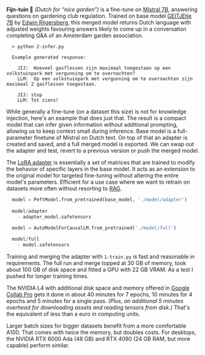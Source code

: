 **Fijn-tuin 🏡**  _(Dutch for “nice garden”)_ is a fine-tune on [Mistral 7B](https://mistral.ai), answering questions on gardening club regulation. Trained on base model [GEITJEtje 7B](https://github.com/Rijgersberg/GEITje) by [Edwin Rijgersberg](https://goingdutch.ai/nl/), this merged model returns Dutch language with adjusted weights favouring answers likely to come up in a conversation completing Q&A of an Amsterdam garden association.

```text
  > python 2-infer.py

  Example generated response:

    JIJ:  Hoeveel gasflessen zijn maximaal toegestaan op een volkstuinpark met vergunning om te overnachten?
    LLM:  Op een volkstuinpark met vergunning om te overnachten zijn maximaal 2 gasflessen toegestaan.

    JIJ: stop
    LLM: Tot ziens!
```

While generally a fine-tune (on a dataset this size) is not for knowledge injection, here's an example that does just that. The result is a compact model that can infer given information without additional prompting, allowing us to keep context small during inference. Base model is a full-parameter finetune of Mistral on Dutch text. On top of that an adapter is created and saved, and a full merged model is exported. We can swap out the adapter and test, revert to a previous version or push the merged model.

The [LoRA adapter](https://en.wikipedia.org/wiki/Fine-tuning_(deep_learning)) is essentially a set of matrices that are trained to modify the behavior of specific layers in the base model. It acts as an extension to the original model for targeted fine-tuning without altering the entire model's parameters. Efficient for a use case where we want to retrain on datasets more often without resorting to [RAG](https://blogs.nvidia.com/blog/what-is-retrieval-augmented-generation/).
```python
  model = PeftModel.from_pretrained(base_model, './model/adapter')
  
  model/adapter
    - adapter_model.safetensors
```
```python
  model = AutoModelForCausalLM.from_pretrained('./model/full')
  
  model/full
    - model.safetensors
```

Training and merging the adapter with `1-train.py` is fast and reasonable in requirements. The full run and merge topped at 30 GB of memory, took about 100 GB of disk space and fitted a GPU with 22 GB VRAM. As a test I pushed for longer training times.

The NVIDIA L4 with additional disk space and memory offered in [Google Collab Pro](https://colab.research.google.com/signup) gets it done in about 40 minutes for 7 epochs, 10 minutes for 4 epochs and 5 minutes for a single pass. _(Plus, an additional 5 minutes overhead for downloading assets and reading tensors from disk.)_ That's the equivalent of less than a euro in computing units.

Larger batch sizes for bigger datasets benefit from a more comfortable A100. That comes with twice the memory, but doubles costs. For desktops, the NVIDIA RTX 6000 Ada (48 GB) and RTX 4090 (24 GB RAM, but more capable) perform similar.
